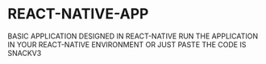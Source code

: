 # REACT-NATIVE-APP
BASIC APPLICATION DESIGNED IN REACT-NATIVE
RUN THE APPLICATION IN YOUR REACT-NATIVE ENVIRONMENT OR JUST PASTE THE CODE IS SNACKV3
